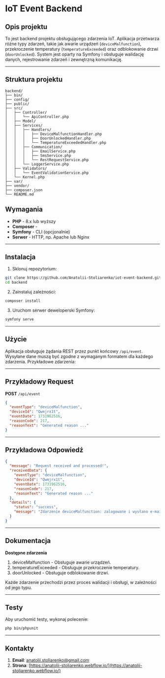 # IoT Event Backend

## Opis projektu

To jest backend projektu obsługującego zdarzenia IoT. Aplikacja przetwarza różne typy zdarzeń, takie jak awarie urządzeń (`deviceMalfunction`), przekroczenie temperatury (`temperatureExceeded`) oraz odblokowanie drzwi (`doorUnlocked`). System jest oparty na Symfony i obsługuje walidację danych, rejestrowanie zdarzeń i zewnętrzną komunikację.

---

## Struktura projektu

```plaintext
backend/
├── bin/
├── config/
├── public/
├── src/
│   ├── Controller/
│   │   └── ApiController.php
│   ├── Model/
│   ├── Services/
│   │   ├── Handlers/
│   │   │   ├── DeviceMalfunctionHandler.php
│   │   │   ├── DoorUnlockedHandler.php
│   │   │   └── TemperatureExceededHandler.php
│   │   ├── Communication/
│   │   │   ├── EmailService.php
│   │   │   ├── SmsService.php
│   │   │   └── RestRequestService.php
│   │   └── LoggerService.php
│   ├── Validators/
│   │   └── EventValidationService.php
│   └── Kernel.php
├── var/
├── vendor/
├── composer.json
└── README.md
```

## Wymagania

- **PHP** - 8.x lub wyższy
- **Composer** -
- **Symfony** - CLI (opcjonalnie)
- **Serwer** - HTTP, np. Apache lub Nginx

---

## Instalacja

1. Sklonuj repozytorium:

```bash
git clone https://github.com/Anatolii-Stoliarenko/iot-event-backend.git
cd backend
```

2. Zainstaluj zależności:

```bash
composer install
```

3. Uruchom serwer deweloperski Symfony:

```bash
symfony serve
```

---

## Użycie

Aplikacja obsługuje żądania REST przez punkt końcowy `/api/event`. Wysyłane dane muszą być zgodne z wymaganym formatem dla każdego zdarzenia. Przykładowe zdarzenia:

---

## Przykładowy Request

**POST** `/api/event`

```json
{
  "eventType": "deviceMalfunction",
  "deviceId": "Qwmjrx1t",
  "eventDate": 1731962516,
  "reasonCode": 217,
  "reasonText": "Generated reason ..."
}
```

---

## Przykładowa Odpowiedź

```json
{
  "message": "Request received and processed!",
  "receivedData": {
    "eventType": "deviceMalfunction",
    "deviceId": "Qwmjrx1t",
    "eventDate": 1731962516,
    "reasonCode": 217,
    "reasonText": "Generated reason ..."
  },
  "details": {
    "status": "success",
    "message": "Zdarzenie deviceMalfunction: zalogowane i wysłano e-mail."
  }
}
```

---

## Dokumentacja

**Dostępne zdarzenia**

1. deviceMalfunction - Obsługuje awarie urządzeń.
2. temperatureExceeded - Obsługuje przekroczenie temperatury.
3. doorUnlocked - Obsługuje odblokowanie drzwi.

Każde zdarzenie przechodzi przez proces walidacji i obsługi, w zależności od jego typu.

---

## Testy

Aby uruchomić testy, wykonaj polecenie:

```bash
php bin/phpunit
```

---

## Kontakty

1. **Email**: [anatolii.stoliarenko@gmail.com](mailto:anatolii.stoliarenko@gmail.com)
2. **Strona**: [https://anatolii-stoliarenko.webflow.io/](https://anatolii-stoliarenko.webflow.io/)
